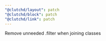 ```yaml
---
"@clutchd/layout": patch
"@clutchd/block": patch
"@clutchd/link": patch
---
```


Remove unneeded .filter when joining classes
